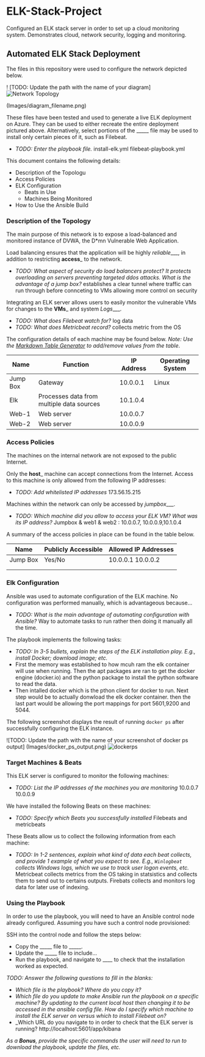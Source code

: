 # ELK-Stack-Project
Configured an ELK stack server in order to set up a cloud monitoring system. Demonstrates cloud, network security, logging and monitoring.
## Automated ELK Stack Deployment

The files in this repository were used to configure the network depicted below.

! [TODO: Update the path with the name of your diagram] ![Network Topology](https://user-images.githubusercontent.com/61332852/130552275-bb3d22af-41a1-4b97-a0d1-e9b975dc185c.jpg)

(Images/diagram_filename.png)

These files have been tested and used to generate a live ELK deployment on Azure. They can be used to either recreate the entire deployment pictured above. Alternatively, select portions of the _____ file may be used to install only certain pieces of it, such as Filebeat.

  - _TODO: Enter the playbook file._ 
	install-elk.yml
         filebeat-playbook.yml


This document contains the following details:
- Description of the Topologu
- Access Policies
- ELK Configuration
  - Beats in Use
  - Machines Being Monitored
- How to Use the Ansible Build


### Description of the Topology

The main purpose of this network is to expose a load-balanced and monitored instance of DVWA, the D*mn Vulnerable Web Application.

Load balancing ensures that the application will be highly _reliable____, in addition to restricting __access___ to the network.
- _TODO: What aspect of security do load balancers protect? It protects overloading on servers preventing targeted ddos attacks. What is the advantage of a jump box?_ establishes a clear tunnel where traffic can run through before connceting to VMs allowing more control on security

Integrating an ELK server allows users to easily monitor the vulnerable VMs for changes to the __VMs___ and system _Logs____.
- _TODO: What does Filebeat watch for?_ log data
- _TODO: What does Metricbeat record?_ collects metric from the OS

The configuration details of each machine may be found below.
_Note: Use the [Markdown Table Generator](http://www.tablesgenerator.com/markdown_tables) to add/remove values from the table_.

| Name     | Function | IP Address | Operating System |
|----------|----------|------------|------------------|
| Jump Box | Gateway  | 10.0.0.1   | Linux            |
| Elk      | Processes data from multiple data sources | 10.1.0.4 |     |
| Web-1    | Web server| 10.0.0.7  |                  |
| Web-2    | Web server| 10.0.0.9  |                  |

### Access Policies

The machines on the internal network are not exposed to the public Internet. 

Only the __host___ machine can accept connections from the Internet. Access to this machine is only allowed from the following IP addresses:
- _TODO: Add whitelisted IP addresses_ 173.56.15.215

Machines within the network can only be accessed by _jumpbox____.
- _TODO: Which machine did you allow to access your ELK VM? What was its IP address?_ Jumpbox & web1 & web2 : 10.0.0.7, 10.0.0.9,10.1.0.4

A summary of the access policies in place can be found in the table below.

| Name     | Publicly Accessible | Allowed IP Addresses |
|----------|---------------------|----------------------|
| Jump Box | Yes/No              | 10.0.0.1 10.0.0.2    |
|          |                     |                      |
|          |                     |                      |

### Elk Configuration

Ansible was used to automate configuration of the ELK machine. No configuration was performed manually, which is advantageous because...
- _TODO: What is the main advantage of automating configuration with Ansible?_ Way to automate tasks to run rather then doing it manually all the time.

The playbook implements the following tasks:
- _TODO: In 3-5 bullets, explain the steps of the ELK installation play. E.g., install Docker; download image; etc._
- First the memory was established to how mcuh ram the elk container will use when running. Then the apt packages are ran to get the docker engine (docker.io) and the python package to install the python software to read the data.
- Then intalled docker which is the pthon client for docker to run. Next step would be to actually donwload the elk docker container. then the last part would be allowing the port mappings for port 5601,9200 and 5044. 

The following screenshot displays the result of running `docker ps` after successfully configuring the ELK instance.

![TODO: Update the path with the name of your screenshot of docker ps output] (Images/docker_ps_output.png) ![dockerps](https://user-images.githubusercontent.com/61332852/130552319-172b9de6-7546-4841-bfb7-84dbace61b53.png)


### Target Machines & Beats
This ELK server is configured to monitor the following machines:
- _TODO: List the IP addresses of the machines you are monitoring_ 10.0.0.7 10.0.0.9 

We have installed the following Beats on these machines:
- _TODO: Specify which Beats you successfully installed_ Filebeats and metricbeats

These Beats allow us to collect the following information from each machine:
- _TODO: In 1-2 sentences, explain what kind of data each beat collects, and provide 1 example of what you expect to see. E.g., `Winlogbeat` collects Windows logs, which we use to track user logon events, etc._
Metricbeat collects metrics from the OS taking in statsistics and collects them to send out to certains outputs. Firebats collects and monitors log data for later use of indexing.


### Using the Playbook
In order to use the playbook, you will need to have an Ansible control node already configured. Assuming you have such a control node provisioned: 

SSH into the control node and follow the steps below:
- Copy the _____ file to _____.
- Update the _____ file to include...
- Run the playbook, and navigate to ____ to check that the installation worked as expected.

_TODO: Answer the following questions to fill in the blanks:_
- _Which file is the playbook? Where do you copy it?_
- _Which file do you update to make Ansible run the playbook on a specific machine? By updating to the current local host then changing it to be accessed in the ansible config file. How do I specify which machine to install the ELK server on versus which to install Filebeat on?_
- _Which URL do you navigate to in order to check that the ELK server is running? http://localhost:5601/app/kibana

_As a **Bonus**, provide the specific commands the user will need to run to download the playbook, update the files, etc._
